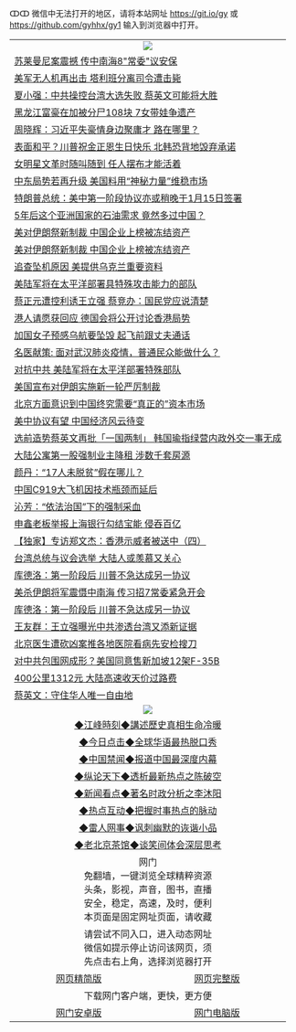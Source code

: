 ↀↀ 微信中无法打开的地区，请将本站网址 https://git.io/gy 或 https://github.com/gyhhx/gy1 输入到浏览器中打开。 

 <table>

  <tr>
    <td colspan="2" align=center><img src="https://cdn.jsdelivr.net/gh/gyoupiodf/im1/20190822-2.jpg"></td>
 </tr>
<tr><td colspan="2" align="left"><a href="https://xball.casa/oo.aspx?name=c1116415&key=eqxowaguscvmxdgc&from=gy">苏莱曼尼案震撼 传中南海8&quot;常委&quot;议安保</a></td></tr>
<tr><td colspan="2" align="left"><a href="https://xball.casa/oo.aspx?name=c1116414&key=eqxowaguscvmxdgc&from=gy">美军无人机再出击 塔利班分离司令遭击毙</a></td></tr>
<tr><td colspan="2" align="left"><a href="https://xball.casa/oo.aspx?name=c1116413&key=eqxowaguscvmxdgc&from=gy">夏小强：中共操控台湾大选失败 蔡英文可能将大胜</a></td></tr>
<tr><td colspan="2" align="left"><a href="https://xball.casa/oo.aspx?name=c1116421&key=eqxowaguscvmxdgc&from=gy">黑龙江富豪在加被分尸108块 7女带娃争遗产</a></td></tr>
<tr><td colspan="2" align="left"><a href="https://xball.casa/oo.aspx?name=c1116444&key=eqxowaguscvmxdgc&from=gy">周晓辉：习近平失豪情身边聚庸才 路在哪里？</a></td></tr>
<tr><td colspan="2" align="left"><a href="https://xball.casa/oo.aspx?name=c1116409&key=eqxowaguscvmxdgc&from=gy">表面和平？川普祝金正恩生日快乐 北韩恐背地毁弃承诺</a></td></tr>
<tr><td colspan="2" align="left"><a href="https://xball.casa/oo.aspx?name=c1116490&key=eqxowaguscvmxdgc&from=gy">女明星文革时随叫随到 任人摆布才能活着</a></td></tr>
<tr><td colspan="2" align="left"><a href="https://xball.casa/oo.aspx?name=c1116404&key=eqxowaguscvmxdgc&from=gy">中东局势若再升级 美国料用“神秘力量”维稳市场</a></td></tr>
<tr><td colspan="2" align="left"><a href="https://xball.casa/oo.aspx?name=c1116405&key=eqxowaguscvmxdgc&from=gy">特朗普总统：美中第一阶段协议亦或稍晚于1月15日签署</a></td></tr>
<tr><td colspan="2" align="left"><a href="https://xball.casa/oo.aspx?name=c1116403&key=eqxowaguscvmxdgc&from=gy">5年后这个亚洲国家的石油需求 竟然多过中国？</a></td></tr>
<tr><td colspan="2" align="left"><a href="https://xball.casa/oo.aspx?name=c1116422&key=eqxowaguscvmxdgc&from=gy">美对伊朗祭新制裁 中国企业上榜被冻结资产</a></td></tr>
<tr><td colspan="2" align="left"><a href="https://xball.casa/oo.aspx?name=c1116436&key=eqxowaguscvmxdgc&from=gy">美对伊朗祭新制裁 中国企业上榜被冻结资产</a></td></tr>
<tr><td colspan="2" align="left"><a href="https://xball.casa/oo.aspx?name=c1116408&key=eqxowaguscvmxdgc&from=gy">追查坠机原因 美提供乌克兰重要资料</a></td></tr>
<tr><td colspan="2" align="left"><a href="https://xball.casa/oo.aspx?name=c1116406&key=eqxowaguscvmxdgc&from=gy">美陆军将在太平洋部署具特殊攻击能力的部队</a></td></tr>
<tr><td colspan="2" align="left"><a href="https://xball.casa/oo.aspx?name=c1116397&key=eqxowaguscvmxdgc&from=gy">蔡正元遭控利诱王立强 蔡竞办：国民党应说清楚</a></td></tr>
<tr><td colspan="2" align="left"><a href="https://xball.casa/oo.aspx?name=c1116398&key=eqxowaguscvmxdgc&from=gy">港人请愿获回应 德国会将公开讨论香港局势</a></td></tr>
<tr><td colspan="2" align="left"><a href="https://xball.casa/oo.aspx?name=c1116465&key=eqxowaguscvmxdgc&from=gy">加国女子预感乌航要坠毁 起飞前跟丈夫通话</a></td></tr>
<tr><td colspan="2" align="left"><a href="https://xball.casa/oo.aspx?name=c1116432&key=eqxowaguscvmxdgc&from=gy">名医献策: 面对武汉肺炎疫情，普通民众能做什么？</a></td></tr>
<tr><td colspan="2" align="left"><a href="https://xball.casa/oo.aspx?name=c1116441&key=eqxowaguscvmxdgc&from=gy">对抗中共 美陆军将在太平洋部署特殊部队</a></td></tr>
<tr><td colspan="2" align="left"><a href="https://xball.casa/oo.aspx?name=c1116458&key=eqxowaguscvmxdgc&from=gy">美国宣布对伊朗实施新一轮严厉制裁</a></td></tr>
<tr><td colspan="2" align="left"><a href="https://xball.casa/oo.aspx?name=c1116460&key=eqxowaguscvmxdgc&from=gy">北京方面意识到中国终究需要“真正的”资本市场</a></td></tr>
<tr><td colspan="2" align="left"><a href="https://xball.casa/oo.aspx?name=c1116482&key=eqxowaguscvmxdgc&from=gy">美中协议有望 中国经济风云待变</a></td></tr>
<tr><td colspan="2" align="left"><a href="https://xball.casa/oo.aspx?name=c1116491&key=eqxowaguscvmxdgc&from=gy">选前造势蔡英文再批「一国两制」 韩国瑜指绿营内政外交一事无成</a></td></tr>
<tr><td colspan="2" align="left"><a href="https://xball.casa/oo.aspx?name=c1116412&key=eqxowaguscvmxdgc&from=gy">大陆公寓第一股强制业主降租 涉数千套房源</a></td></tr>
<tr><td colspan="2" align="left"><a href="https://xball.casa/oo.aspx?name=c1116443&key=eqxowaguscvmxdgc&from=gy">颜丹：“17人未脱贫”假在哪儿？</a></td></tr>
<tr><td colspan="2" align="left"><a href="https://xball.casa/oo.aspx?name=c1116439&key=eqxowaguscvmxdgc&from=gy">中国C919大飞机因技术瓶颈而延后</a></td></tr>
<tr><td colspan="2" align="left"><a href="https://xball.casa/oo.aspx?name=c1116425&key=eqxowaguscvmxdgc&from=gy">沁芳：“依法治国”下的强制采血</a></td></tr>
<tr><td colspan="2" align="left"><a href="https://xball.casa/oo.aspx?name=c1116428&key=eqxowaguscvmxdgc&from=gy">申鑫老板举报上海银行勾结宝能 侵吞百亿</a></td></tr>
<tr><td colspan="2" align="left"><a href="https://xball.casa/oo.aspx?name=c1116424&key=eqxowaguscvmxdgc&from=gy">【独家】专访郑文杰：香港示威者被送中（四）</a></td></tr>
<tr><td colspan="2" align="left"><a href="https://xball.casa/oo.aspx?name=c1116417&key=eqxowaguscvmxdgc&from=gy">台湾总统与议会选举 大陆人或羡慕又关心</a></td></tr>
<tr><td colspan="2" align="left"><a href="https://xball.casa/oo.aspx?name=c1116435&key=eqxowaguscvmxdgc&from=gy">库德洛：第一阶段后 川普不急达成另一协议</a></td></tr>
<tr><td colspan="2" align="left"><a href="https://xball.casa/oo.aspx?name=c1116470&key=eqxowaguscvmxdgc&from=gy">美杀伊朗将军震慑中南海 传习招7常委紧急开会</a></td></tr>
<tr><td colspan="2" align="left"><a href="https://xball.casa/oo.aspx?name=c1116423&key=eqxowaguscvmxdgc&from=gy">库德洛：第一阶段后 川普不急达成另一协议</a></td></tr>
<tr><td colspan="2" align="left"><a href="https://xball.casa/oo.aspx?name=c1116431&key=eqxowaguscvmxdgc&from=gy">王友群：王立强曝光中共渗透台湾又添新证据</a></td></tr>
<tr><td colspan="2" align="left"><a href="https://xball.casa/oo.aspx?name=c1116416&key=eqxowaguscvmxdgc&from=gy">北京医生遭砍凶案推各地医院看病先安检搜刀</a></td></tr>
<tr><td colspan="2" align="left"><a href="https://xball.casa/oo.aspx?name=c1116401&key=eqxowaguscvmxdgc&from=gy">对中共包围网成形？美国同意售新加坡12架F-35B</a></td></tr>
<tr><td colspan="2" align="left"><a href="https://xball.casa/oo.aspx?name=c1116462&key=eqxowaguscvmxdgc&from=gy">400公里1312元 大陆高速收天价过路费</a></td></tr>
<tr><td colspan="2" align="left"><a href="https://xball.casa/oo.aspx?name=c1116484&key=eqxowaguscvmxdgc&from=gy">蔡英文：守住华人唯一自由地</a></td></tr>


 <tr>
   <td colspan="2" align=center><img src="https://cdn.jsdelivr.net/gh/gyoupiodf/im1/jf-1.jpg"></td>
  </tr>
   <tr>
   <td colspan="2" align=center> 
<a href="https://xball.casa/oo.aspx?name=c922850&key=eqxowaguscvmxdgc&from=gy&tag=9877">◆江峰時刻◆講述歷史真相生命冷暖</a><br/>
    </td>
  </tr>
   <tr>
   <td colspan="2" align=center> 
<a href="https://xball.casa/oo.aspx?name=c816850&key=eqxowaguscvmxdgc&from=gy&tag=9877">◆今日点击◆全球华语最热脱口秀</a><br/>
    </td>
  </tr>
  <tr>
  <td colspan="2" align=center>
<a href="https://xball.casa/oo.aspx?name=c816860&key=eqxowaguscvmxdgc&from=gy&tag=99733110">◆中国禁闻◆报道中国最深度内幕</a><br/>
   </tr>
  <tr>
     <td colspan="2" align=center>
<a href="https://xball.casa/oo.aspx?name=c816855&key=eqxowaguscvmxdgc&from=gy&tag=997110">◆纵论天下◆透析最新热点之陈破空</a><br/>
   </tr>
   <tr>
      <td colspan="2" align=center>
<a href="https://xball.casa/oo.aspx?name=c838308&key=eqxowaguscvmxdgc&from=gy&tag=9973110">◆新闻看点◆著名时政分析之李沐阳</a><br/>
   </tr>
   <tr>
     <td colspan="2" align=center>
<a href="https://xball.casa/oo.aspx?name=c816852&key=eqxowaguscvmxdgc&from=gy&tag=9733110">◆热点互动◆把握时事热点的脉动</a><br/>
   </tr>
   <tr>
      <td colspan="2" align=center>
<a href="https://xball.casa/oo.aspx?name=c816694&key=eqxowaguscvmxdgc&from=gy&tag=93310">◆雷人网事◆讽刺幽默的诙谐小品</a><br/>
   </tr>
   <tr>
    <td colspan="2" align=center>
<a href="https://xball.casa/oo.aspx?name=c816650&key=eqxowaguscvmxdgc&from=gy&tag=9973110">◆老北京茶馆◆谈笑间体会深层思考</a><br/>
   </tr>
<tr>
    <td colspan="2" align="center">网门<br/>免翻墙，一键浏览全球精粹资源<br/>头条，影视，声音，图书，直播<br/>安全，稳定，高速，及时，便利<br/>本页面是固定网址页面，请收藏</td>
  <tr>
  <tr>
    <td colspan="2" align="center">请尝试不同入口，进入动态网址<br/>微信如提示停止访问该网页，须<br/>先点击右上角，选择浏览器打开</td>
  <tr>  
  <tr>
    <td align="center"><a href="https://gitcdn.xyz/repo/otiny/up/master/show002.htm">网页精简版</a></td>
    <td align="center"><a href="https://gitcdn.xyz/repo/otiny/up/master/show001.htm">网页完整版</a></td>
  </tr>
  <tr>
    <td colspan="2" align="center">下载网门客户端，更快，更方便</td>
  <tr>
  <tr>
    <td align="center"><a href="https://raw.githubusercontent.com/opipe/up/master/oGatea.apk">网门安卓版</a></td>
    <td align="center"><a href="https://raw.githubusercontent.com/opipe/up/master/oGate.zip">网门电脑版</a></td>
  </tr>

</table>

